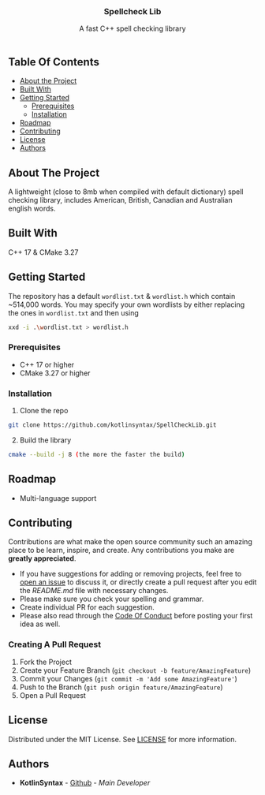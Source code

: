 <br/>
<p align="center">
  <h3 align="center">Spellcheck Lib</h3>

  <p align="center">
    A fast C++ spell checking library
    <br/>
    <br/>
  </p>
</p>



## Table Of Contents

* [About the Project](#about-the-project)
* [Built With](#built-with)
* [Getting Started](#getting-started)
  * [Prerequisites](#prerequisites)
  * [Installation](#installation)
* [Roadmap](#roadmap)
* [Contributing](#contributing)
* [License](#license)
* [Authors](#authors)

## About The Project

A lightweight (close to 8mb when compiled with default dictionary) spell checking library, includes American, British, Canadian and Australian english words.

## Built With

C++ 17 & CMake 3.27

## Getting Started

The repository has a default `wordlist.txt` & `wordlist.h` which contain ~514,000 words. You may specify your own wordlists by either replacing the ones in `wordlist.txt` and then using 
```sh
xxd -i .\wordlist.txt > wordlist.h
```

### Prerequisites

* C++ 17 or higher
* CMake 3.27 or higher

### Installation



1. Clone the repo

```sh
git clone https://github.com/kotlinsyntax/SpellCheckLib.git
```

2. Build the library

```sh
cmake --build -j 8 (the more the faster the build)
```


## Roadmap

* Multi-language support

## Contributing

Contributions are what make the open source community such an amazing place to be learn, inspire, and create. Any contributions you make are **greatly appreciated**.
* If you have suggestions for adding or removing projects, feel free to [open an issue](https://github.com/kotlinsyntax/SpellCheckLib/issues/new) to discuss it, or directly create a pull request after you edit the *README.md* file with necessary changes.
* Please make sure you check your spelling and grammar.
* Create individual PR for each suggestion.
* Please also read through the [Code Of Conduct](https://github.com/kotlinsyntax/SpellCheckLib/blob/main/CODE_OF_CONDUCT.md) before posting your first idea as well.

### Creating A Pull Request

1. Fork the Project
2. Create your Feature Branch (`git checkout -b feature/AmazingFeature`)
3. Commit your Changes (`git commit -m 'Add some AmazingFeature'`)
4. Push to the Branch (`git push origin feature/AmazingFeature`)
5. Open a Pull Request

## License

Distributed under the MIT License. See [LICENSE](https://github.com/kotlinsyntax/SpellCheckLib/blob/main/LICENSE.md) for more information.

## Authors

* **KotlinSyntax** - [Github](https://github.com/kotlinsyntax/) - *Main Developer*

